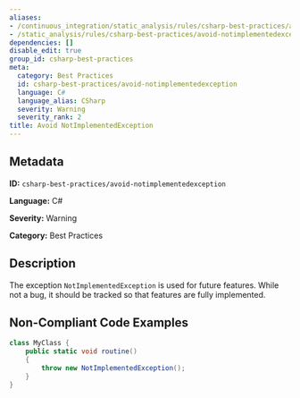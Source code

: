 ```yaml
---
aliases:
- /continuous_integration/static_analysis/rules/csharp-best-practices/avoid-notimplementedexception
- /static_analysis/rules/csharp-best-practices/avoid-notimplementedexception
dependencies: []
disable_edit: true
group_id: csharp-best-practices
meta:
  category: Best Practices
  id: csharp-best-practices/avoid-notimplementedexception
  language: C#
  language_alias: CSharp
  severity: Warning
  severity_rank: 2
title: Avoid NotImplementedException
---
```

<!--  SOURCED FROM https://github.com/DataDog/datadog-static-analyzer-rule-docs -->


## Metadata
**ID:** `csharp-best-practices/avoid-notimplementedexception`

**Language:** C#

**Severity:** Warning

**Category:** Best Practices

## Description
The exception `NotImplementedException` is used for future features. While not a bug, it should be tracked so that features are fully implemented.

## Non-Compliant Code Examples
```csharp
class MyClass {
    public static void routine()
    {
        throw new NotImplementedException();
    }
}

```
